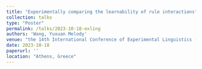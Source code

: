 ```yaml
---
title: "Experimentally comparing the learnability of rule interactions"
collection: talks
type: "Poster"
permalink: /talks/2023-10-18-exling
authors: 'Wang, Yuxuan Melody'
venue: "the 14th International Conference of Experimental Linguistics (Exling 2023)"
date: 2023-10-18
paperurl: ''
location: "Athens, Greece"
---
```

